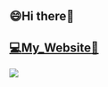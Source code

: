 ## :smile:Hi there:robot: 
## [:computer:My_Website:crescent_moon:](https://yondraco.github.io/yondraco/)
<img src="https://github-readme-stats.vercel.app/api/?username=yondraco&show_icons=true&amp;hide=issues,contribs&amp;theme=dark&amp;count_private=true">
